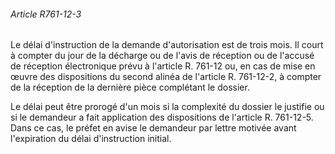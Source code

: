 ###### Article R761-12-3

Le délai d'instruction de la demande d'autorisation est de trois mois. Il court à compter du jour de la décharge ou de l'avis de réception ou de l'accusé de réception électronique prévu à l'article R. 761-12 ou, en cas de mise en œuvre des dispositions du second alinéa de l'article R. 761-12-2, à compter de la réception de la dernière pièce complétant le dossier.

Le délai peut être prorogé d'un mois si la complexité du dossier le justifie ou si le demandeur a fait application des dispositions de l'article R. 761-12-5. Dans ce cas, le préfet en avise le demandeur par lettre motivée avant l'expiration du délai d'instruction initial.

